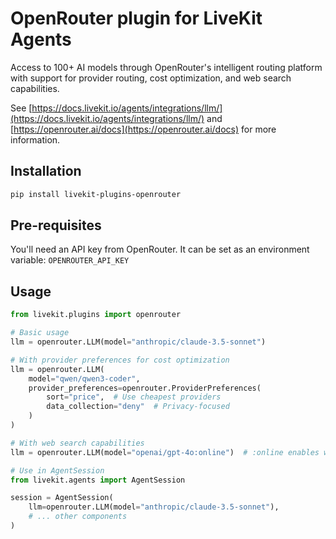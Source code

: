 # OpenRouter plugin for LiveKit Agents

Access to 100+ AI models through OpenRouter's intelligent routing platform with support for provider routing, cost optimization, and web search capabilities.

See [https://docs.livekit.io/agents/integrations/llm/](https://docs.livekit.io/agents/integrations/llm/) and [https://openrouter.ai/docs](https://openrouter.ai/docs) for more information.

## Installation

```bash
pip install livekit-plugins-openrouter
```

## Pre-requisites

You'll need an API key from OpenRouter. It can be set as an environment variable: `OPENROUTER_API_KEY`

## Usage

```python
from livekit.plugins import openrouter

# Basic usage
llm = openrouter.LLM(model="anthropic/claude-3.5-sonnet")

# With provider preferences for cost optimization
llm = openrouter.LLM(
    model="qwen/qwen3-coder",
    provider_preferences=openrouter.ProviderPreferences(
        sort="price",  # Use cheapest providers
        data_collection="deny"  # Privacy-focused
    )
)

# With web search capabilities
llm = openrouter.LLM(model="openai/gpt-4o:online")  # :online enables web search

# Use in AgentSession
from livekit.agents import AgentSession

session = AgentSession(
    llm=openrouter.LLM(model="anthropic/claude-3.5-sonnet"),
    # ... other components
)
```